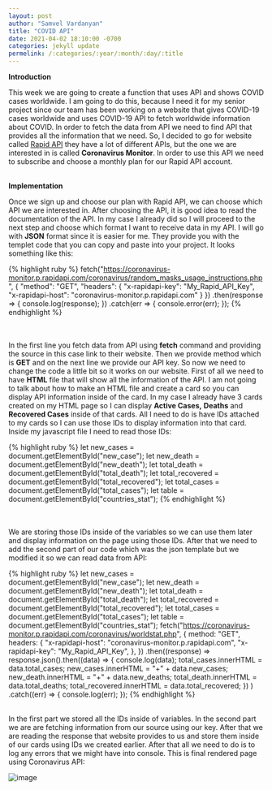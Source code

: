 ```yaml
---
layout: post
author: "Samvel Vardanyan"
title: "COVID API"
date: 2021-04-02 18:10:00 -0700
categories: jekyll update
permelink: /:categories/:year/:month/:day/:title
---
```


**Introduction**

This week we are going to create a function that uses API and shows COVID cases worldwide. I am going to do this, because I need it for my senior project since our team has been working on a website that gives COVID-19 cases worldwide and uses COVID-19 API to fetch worldwide information about COVID. In order to fetch the data from API we need to find API that provides all the information that we need. So, I decided to go for website called [Rapid API](https://rapidapi.com/marketplace) they have a lot of different APIs, but the one we are interested in is called **Coronavirus Monitor**. In order to use this API we need to subscribe and choose a monthly plan for our Rapid API account.

\
**Implementation**

Once we sign up and choose our plan with Rapid API, we can choose which API we are interested in. After choosing the API, it is good idea to read the documentation of the API. In my case I already did so I will proceed to the next step and choose which format I want to receive data in my API. I will go with **JSON** format since it is easier for me. They provide you with the templet code that you can copy and paste into your project. It looks something like this:

{% highlight ruby %}
fetch("https://coronavirus-monitor.p.rapidapi.com/coronavirus/random_masks_usage_instructions.php", {
	"method": "GET",
	"headers": {
		"x-rapidapi-key": "My_Rapid_API_Key",
		"x-rapidapi-host": "coronavirus-monitor.p.rapidapi.com"
	}
})
.then(response => {
	console.log(response);
})
.catch(err => {
	console.error(err);
});
{% endhighlight %}

\
\
In the first line you fetch data from API using **fetch** command and providing the source in this case link to their website. Then we provide method which is **GET** and on the next line we provide our API key. So now we need to change the code a little bit so it works on our website. First of all we need to have **HTML** file that will show all the information of the API. I am not going to talk about how to make an HTML file and create a card so you can display API information inside of the card. In my case I already have 3 cards created on my HTML page so I can display **Active Cases,** **Deaths** and **Recovered Cases** inside of that cards. All I need to do is have IDs attached to my cards so I can use those IDs to display information into that card. Inside my javascript file I need to read those IDs:


{% highlight ruby %}
let new_cases = document.getElementById("new_case");
let new_death = document.getElementById("new_death");
let total_death = document.getElementById("total_death");
let total_recovered = document.getElementById("total_recovered");
let total_cases = document.getElementById("total_cases");
let table = document.getElementById("countries_stat");
{% endhighlight %}

\
\
We are storing those IDs inside of the variables so we can use them later and display information on the page using those IDs. After that we need to add the second part of our code which was the json template but we modified it so we can read data from API:

{% highlight ruby %}
let new_cases = document.getElementById("new_case");
let new_death = document.getElementById("new_death");
let total_death = document.getElementById("total_death");
let total_recovered = document.getElementById("total_recovered");
let total_cases = document.getElementById("total_cases");
let table = document.getElementById("countries_stat");
fetch("https://coronavirus-monitor.p.rapidapi.com/coronavirus/worldstat.php", {
	method: "GET",
	headers: {
		"x-rapidapi-host": "coronavirus-monitor.p.rapidapi.com",
		"x-rapidapi-key": "My_Rapid_API_Key",
	},
})
	.then((response) =>
		response.json().then((data) => {
			console.log(data);
			total_cases.innerHTML = data.total_cases;
			new_cases.innerHTML = "+" + data.new_cases;
			new_death.innerHTML = "+" + data.new_deaths;
			total_death.innerHTML = data.total_deaths;
			total_recovered.innerHTML = data.total_recovered;
		})
	)
	.catch((err) => {
		console.log(err);
	});
{% endhighlight %}

\
In the first part we stored all the IDs inside of variables. In the second part we are are fetching information from our source using our key. After that we are reading the response that website provides to us and store them inside of our cards using IDs we created earlier. After that all we need to do is to log any errors that we might have into console. This is final rendered page using Coronavirus API:

![image](/blog/assets/images/rendered-page.png)